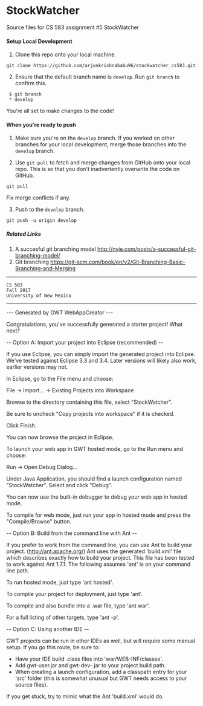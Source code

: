 # StockWatcher

Source files for CS 583 assignment #5 StockWatcher

#### Setup Local Development

1. Clone this repo onto your local machine.
```
git clone https://github.com/arjunkrishnababu96/stockwatcher_cs583.git
```

2. Ensure that the default branch name is `develop`. Run `git branch` to confirm this.
```
 $ git branch
 * develop
```

You're all set to make changes to the code!


#### When you're ready to push
1. Make sure you're on the `develop` branch. If you worked on other branches for your local development, merge those branches into the `develop` branch.

2. Use `git pull` to fetch and merge changes from GitHub onto your local repo. This is so that you don't inadvertently overwrite the code on GitHub.
```
git pull
```
Fix merge conflicts if any.

3. Push to the `develop` branch.
```
git push -u origin develop
```

##### Related Links

1. A succesful git branching model http://nvie.com/posts/a-successful-git-branching-model/
2. Git branching https://git-scm.com/book/en/v2/Git-Branching-Basic-Branching-and-Merging


---

```
CS 583
Fall 2017
University of New Mexico
```
---
--- Generated by GWT WebAppCreator ---

Congratulations, you've successfully generated a starter project!  What next?

-- Option A: Import your project into Eclipse (recommended) --

If you use Eclipse, you can simply import the generated project into Eclipse.
We've tested against Eclipse 3.3 and 3.4.  Later versions will likely also work,
earlier versions may not.

In Eclipse, go to the File menu and choose:

  File -> Import... -> Existing Projects into Workspace

  Browse to the directory containing this file,
  select "StockWatcher".

  Be sure to uncheck "Copy projects into workspace" if it is checked.

  Click Finish.

You can now browse the project in Eclipse.

To launch your web app in GWT hosted mode, go to the Run menu and choose:

  Run -> Open Debug Dialog...

  Under Java Application, you should find a launch configuration
  named "StockWatcher".  Select and click "Debug".

  You can now use the built-in debugger to debug your web app in hosted mode.

To compile for web mode, just run your app in hosted mode and press the
"Compile/Browse" button.

-- Option B: Build from the command line with Ant --

If you prefer to work from the command line, you can use Ant to build your
project. (http://ant.apache.org/)  Ant uses the generated 'build.xml' file
which describes exactly how to build your project.  This file has been tested
to work against Ant 1.7.1.  The following assumes 'ant' is on your command
line path.

To run hosted mode, just type 'ant hosted'.

To compile your project for deployment, just type 'ant'.

To compile and also bundle into a .war file, type 'ant war'.

For a full listing of other targets, type 'ant -p'.

-- Option C: Using another IDE --

GWT projects can be run in other IDEs as well, but will require some manual
setup.  If you go this route, be sure to:

* Have your IDE build .class files into 'war/WEB-INF/classes'.
* Add gwt-user.jar and gwt-dev-<platform>.jar to your project build path.
* When creating a launch configuration, add a classpath entry for your 'src'
  folder (this is somewhat unusual but GWT needs access to your source files).

If you get stuck, try to mimic what the Ant 'build.xml' would do.
